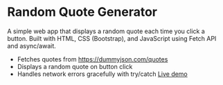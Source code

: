 # Random Quote Generator
A simple web app that displays a random quote each time you click a button. Built with HTML, CSS (Bootstrap), and JavaScript using Fetch API and async/await.
- Fetches quotes from https://dummyjson.com/quotes
- Displays a random quote on button click
- Handles network errors gracefully with try/catch
  [Live demo]()
